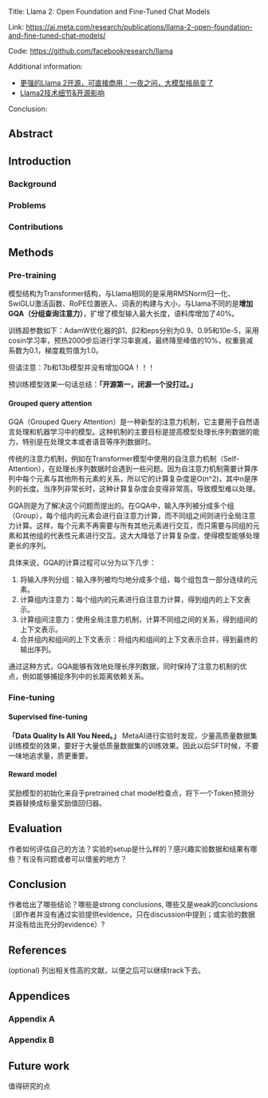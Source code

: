 Title: Llama 2: Open Foundation and Fine-Tuned Chat Models

Link: https://ai.meta.com/research/publications/llama-2-open-foundation-and-fine-tuned-chat-models/

Code: https://github.com/facebookresearch/llama

Additional information: 

- [更强的Llama 2开源，可直接商用：一夜之间，大模型格局变了](https://mp.weixin.qq.com/s/klFWFXCbjGaWZ7HO1KFZag)
- [Llama2技术细节&开源影响](https://mp.weixin.qq.com/s/rHJkJw9TFGaAR8bWDM5wmg)

Conclusion: 


## Abstract



## Introduction

### Background



### Problems



### Contributions



## Methods

### Pre-training

模型结构为Transformer结构，与Llama相同的是采用RMSNorm归一化、SwiGLU激活函数、RoPE位置嵌入、词表的构建与大小，与Llama不同的是**增加GQA（分组查询注意力）**，扩增了模型输入最大长度，语料库增加了40%。

训练超参数如下：AdamW优化器的β1、β2和eps分别为0.9、0.95和10e-5，采用cosin学习率，预热2000步后进行学习率衰减，最终降至峰值的10%，权重衰减系数为0.1，梯度裁剪值为1.0。

但请注意：7b和13b模型并没有增加GQA！！！

预训练模型效果一句话总结：**「开源第一，闭源一个没打过。」**

#### Grouped query attention

GQA（Grouped Query Attention）是一种新型的注意力机制，它主要用于自然语言处理和机器学习中的模型。这种机制的主要目标是提高模型处理长序列数据的能力，特别是在处理文本或者语音等序列数据时。

传统的注意力机制，例如在Transformer模型中使用的自注意力机制（Self-Attention），在处理长序列数据时会遇到一些问题。因为自注意力机制需要计算序列中每个元素与其他所有元素的关系，所以它的计算复杂度是O(n^2)，其中n是序列的长度。当序列非常长时，这种计算复杂度会变得非常高，导致模型难以处理。

GQA则是为了解决这个问题而提出的。在GQA中，输入序列被分成多个组（Group），每个组内的元素会进行自注意力计算，而不同组之间则进行全局注意力计算。这样，每个元素不再需要与所有其他元素进行交互，而只需要与同组的元素和其他组的代表性元素进行交互。这大大降低了计算复杂度，使得模型能够处理更长的序列。

具体来说，GQA的计算过程可以分为以下几步：

1. 将输入序列分组：输入序列被均匀地分成多个组，每个组包含一部分连续的元素。
2. 计算组内注意力：每个组内的元素进行自注意力计算，得到组内的上下文表示。
3. 计算组间注意力：使用全局注意力机制，计算不同组之间的关系，得到组间的上下文表示。
4. 合并组内和组间的上下文表示：将组内和组间的上下文表示合并，得到最终的输出序列。

通过这种方式，GQA能够有效地处理长序列数据，同时保持了注意力机制的优点，例如能够捕捉序列中的长距离依赖关系。

### Fine-tuning

#### Supervised fine-tuning

**「Data Quality Is All You Need。」** MetaAI进行实验时发现，少量高质量数据集训练模型的效果，要好于大量低质量数据集的训练效果。因此以后SFT时候，不要一味地追求量，质更重要。

#### Reward model

奖励模型的初始化来自于pretrained chat model检查点，将下一个Token预测分类器替换成标量奖励值回归器。

## Evaluation

作者如何评估自己的方法？实验的setup是什么样的？感兴趣实验数据和结果有哪些？有没有问题或者可以借鉴的地方？

  

## Conclusion

作者给出了哪些结论？哪些是strong conclusions, 哪些又是weak的conclusions（即作者并没有通过实验提供evidence，只在discussion中提到；或实验的数据并没有给出充分的evidence）?

  

## References

(optional) 列出相关性高的文献，以便之后可以继续track下去。




## Appendices

### Appendix A



### Appendix B



## Future work

值得研究的点








